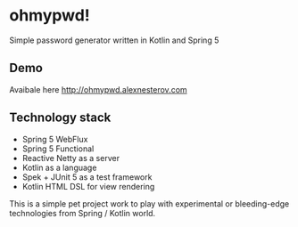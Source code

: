 # ohmypwd!
Simple password generator written in Kotlin and Spring 5

## Demo
Avaibale here http://ohmypwd.alexnesterov.com

## Technology stack
- Spring 5 WebFlux
- Spring 5 Functional
- Reactive Netty as a server
- Kotlin as a language
- Spek + JUnit 5 as a test framework
- Kotlin HTML DSL for view rendering

This is a simple pet project work to play with experimental or bleeding-edge technologies from Spring / Kotlin world.
